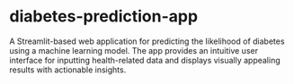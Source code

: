# diabetes-prediction-app
A Streamlit-based web application for predicting the likelihood of diabetes using a machine learning model. The app provides an intuitive user interface for inputting health-related data and displays visually appealing results with actionable insights.
